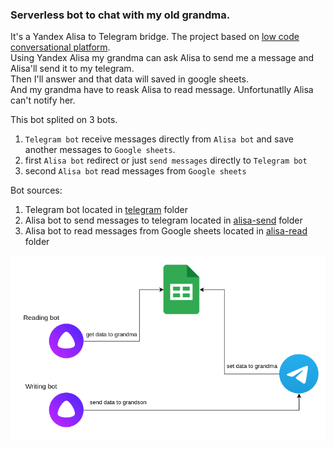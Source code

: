 ### Serverless bot to chat with my old grandma.
It's a Yandex Alisa to Telegram bridge. The project based on [low code conversational platform](https://tovie.ai/tovie-platform).<br>
Using Yandex Alisa my grandma can ask Alisa to send me a message and Alisa'll send it to my telegram.<br> 
Then I'll answer and that data will saved in google sheets.<br> 
And my grandma have to reask Alisa to read message. Unfortunatlly Alisa can't notify her.

This bot splited on 3 bots.
1. `Telegram bot` receive messages directly from `Alisa bot` and save another messages to `Google sheets`.
2. first `Alisa bot` redirect or just `send messages` directly to `Telegram bot`
3. second `Alisa bot` read messages from `Google sheets`

Bot sources:
1. Telegram bot located in [telegram](./telegram) folder
2. Alisa bot to send messages to telegram located in [alisa-send](./alisa-send) folder
3. Alisa bot to read messages from Google sheets located in [alisa-read](./alisa-read) folder

![image](./files/arch.png)
